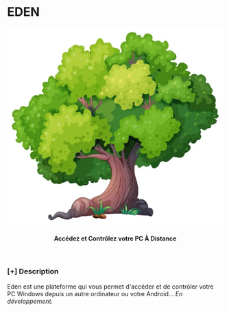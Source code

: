 # EDEN
![Accédez et Contrôlez votre PC À Distance ](images/banner.png)
<h4 align="center"> Accédez et Contrôlez votre PC À Distance  </h4>

<p align="center">
<br>
</p>

### [+] Description
Eden est une plateforme qui vous permet d'accéder et de contrôler votre PC Windows depuis un autre ordinateur ou votre Android... *En développement.*

